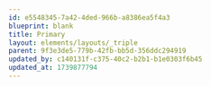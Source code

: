```yaml
---
id: e5548345-7a42-4ded-966b-a8386ea5f4a3
blueprint: blank
title: Primary
layout: elements/layouts/_triple
parent: 9f3e3de5-779b-42fb-bb5d-356ddc294919
updated_by: c140131f-c375-40c2-b2b1-b1e0303f6b45
updated_at: 1739877794
---
```

